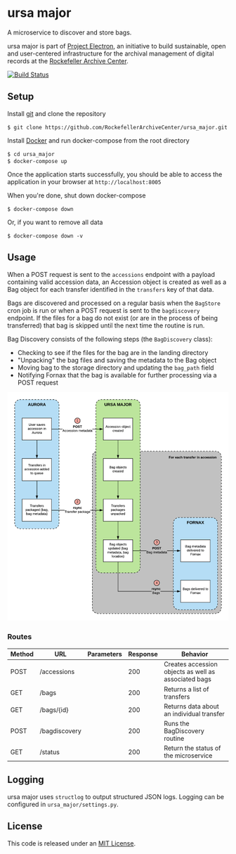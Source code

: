 # ursa major

A microservice to discover and store bags.

ursa major is part of [Project Electron](https://github.com/RockefellerArchiveCenter/project_electron), an initiative to build sustainable, open and user-centered infrastructure for the archival management of digital records at the [Rockefeller Archive Center](http://rockarch.org/).

[![Build Status](https://travis-ci.org/RockefellerArchiveCenter/ursa_major.svg?branch=master)](https://travis-ci.org/RockefellerArchiveCenter/ursa_major)

## Setup

Install [git](https://git-scm.com/) and clone the repository

    $ git clone https://github.com/RockefellerArchiveCenter/ursa_major.git
      
Install [Docker](https://store.docker.com/search?type=edition&offering=community) and run docker-compose from the root directory

    $ cd ursa_major
    $ docker-compose up
    
Once the application starts successfully, you should be able to access the application in your browser at `http://localhost:8005`

When you're done, shut down docker-compose

    $ docker-compose down

Or, if you want to remove all data

    $ docker-compose down -v


## Usage

When a POST request is sent to the `accessions` endpoint with a payload containing valid accession data, an Accession object is created as well as a Bag object for each transfer identified in the `transfers` key of that data.

Bags are discovered and processed on a regular basis when the `BagStore` cron job is run or when a POST request is sent to the `bagdiscovery` endpoint. If the files for a bag do not exist (or are in the process of being transferred) that bag is skipped until the next time the routine is run.

Bag Discovery consists of the following steps (the `BagDiscovery` class):
- Checking to see if the files for the bag are in the landing directory
- "Unpacking" the bag files and saving the metadata to the Bag object
- Moving bag to the storage directory and updating the `bag_path` field
- Notifying Fornax that the bag is available for further processing via a POST request

![Ursa Major diagram](ursa_major.png)


### Routes

| Method | URL | Parameters | Response  | Behavior  |
|--------|-----|---|---|---|
|POST|/accessions||200|Creates accession objects as well as associated bags|
|GET|/bags| |200|Returns a list of transfers|
|GET|/bags/{id}| |200|Returns data about an individual transfer|
|POST|/bagdiscovery||200|Runs the BagDiscovery routine|
|GET|/status||200|Return the status of the microservice|


## Logging

ursa major uses `structlog` to output structured JSON logs. Logging can be configured in `ursa_major/settings.py`.

## License

This code is released under an [MIT License](LICENSE).
